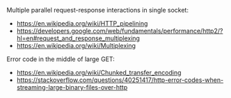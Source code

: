 
Multiple parallel request-response interactions in single socket:

* https://en.wikipedia.org/wiki/HTTP_pipelining
* https://developers.google.com/web/fundamentals/performance/http2/?hl=en#request_and_response_multiplexing
* https://en.wikipedia.org/wiki/Multiplexing

Error code in the middle of large GET:

* https://en.wikipedia.org/wiki/Chunked_transfer_encoding
* https://stackoverflow.com/questions/40251417/http-error-codes-when-streaming-large-binary-files-over-http

